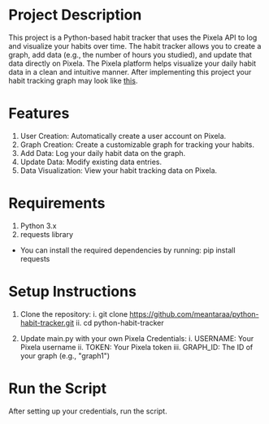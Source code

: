 # Project Description

This project is a Python-based habit tracker that uses the Pixela API to log and visualize your habits over time. The habit tracker allows you to create a graph, add data (e.g., the number of hours you studied), and update that data directly on Pixela. The Pixela platform helps visualize your daily habit data in a clean and intuitive manner. After implementing this project your habit tracking graph may look like [this](https://pixe.la/v1/users/a-young/graphs/graph1.html).

# Features

1. User Creation: Automatically create a user account on Pixela.
2. Graph Creation: Create a customizable graph for tracking your habits.
3. Add Data: Log your daily habit data on the graph.
4. Update Data: Modify existing data entries.
5. Data Visualization: View your habit tracking data on Pixela.


# Requirements
1. Python 3.x
2. requests library
- You can install the required dependencies by running: pip install requests

# Setup Instructions
1. Clone the repository:
   i. git clone https://github.com/meantaraa/python-habit-tracker.git
   ii. cd python-habit-tracker
   
2. Update main.py with your own Pixela Credentials: 
   i. USERNAME: Your Pixela username
   ii. TOKEN: Your Pixela token
   iii. GRAPH_ID: The ID of your graph (e.g., "graph1")

# Run the Script
After setting up your credentials, run the script.

